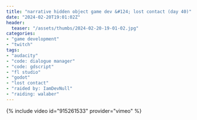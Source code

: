 ```yaml
---
title: "narrative hidden object game dev &#124; lost contact (day 40)"
date: "2024-02-20T19:01:02Z"
header:
  teaser: "/assets/thumbs/2024-02-20-19-01-02.jpg"
categories:
- "game development"
- "twitch"
tags:
- "audacity"
- "code: dialogue manager"
- "code: gdscript"
- "fl studio"
- "godot"
- "lost contact"
- "raided by: IamDevNull"
- "raiding: walaber"
---
```

{% include video id="915261533" provider="vimeo" %}
